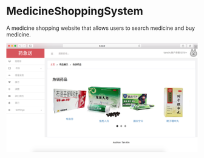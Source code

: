 # MedicineShoppingSystem
A medicine shopping website that allows users to search medicine and buy medicine.

![类图](Justforyoupage.png)

